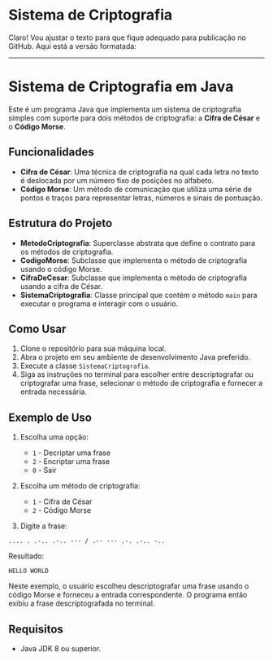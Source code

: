 # Sistema de Criptografia


Claro! Vou ajustar o texto para que fique adequado para publicação no GitHub. Aqui está a versão formatada:

---

# Sistema de Criptografia em Java

Este é um programa Java que implementa um sistema de criptografia simples com suporte para dois métodos de criptografia: a **Cifra de César** e o **Código Morse**.

## Funcionalidades

- **Cifra de César**: Uma técnica de criptografia na qual cada letra no texto é deslocada por um número fixo de posições no alfabeto.
- **Código Morse**: Um método de comunicação que utiliza uma série de pontos e traços para representar letras, números e sinais de pontuação.

## Estrutura do Projeto

- **MetodoCriptografia**: Superclasse abstrata que define o contrato para os métodos de criptografia.
- **CodigoMorse**: Subclasse que implementa o método de criptografia usando o código Morse.
- **CifraDeCesar**: Subclasse que implementa o método de criptografia usando a cifra de César.
- **SistemaCriptografia**: Classe principal que contém o método `main` para executar o programa e interagir com o usuário.

## Como Usar

1. Clone o repositório para sua máquina local.
2. Abra o projeto em seu ambiente de desenvolvimento Java preferido.
3. Execute a classe `SistemaCriptografia`.
4. Siga as instruções no terminal para escolher entre descriptografar ou criptografar uma frase, selecionar o método de criptografia e fornecer a entrada necessária.

## Exemplo de Uso

1. Escolha uma opção:
   - `1` - Decriptar uma frase
   - `2` - Encriptar uma frase
   - `0` - Sair

2. Escolha um método de criptografia:
   - `1` - Cifra de César
   - `2` - Código Morse

3. Digite a frase:

```
.... . .-.. .-.. --- / .-- --- .-. .-.. -..
```

Resultado:
```
HELLO WORLD
```

Neste exemplo, o usuário escolheu descriptografar uma frase usando o código Morse e forneceu a entrada correspondente. O programa então exibiu a frase descriptografada no terminal.

## Requisitos

- Java JDK 8 ou superior.

